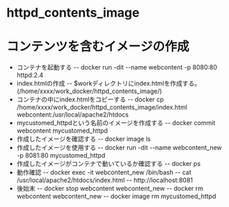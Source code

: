# httpd_contents_image

# コンテンツを含むイメージの作成
- コンテナを起動する
-- docker run -dit --name webcontent -p 8080:80 httpd:2.4
- index.htmlの作成
-- $workディレクトリにindex.htmlを作成する。(/home/xxxx/work_docker/httpd_contents_image/) 
- コンテナの中にindex.htmlをコピーする
-- docker cp /home/xxxx/work_docker/httpd_contents_image/index.html webcontent:/usr/local/apache2/htdocs
- mycustomed_httpdという名前のイメージを作成する
-- docker commit webcontent mycustomed_httpd
- 作成したイメージを確認する
-- docker image ls
- 作成したイメージを使用する
-- docker run -dit --name webcontent_new -p 8081:80 mycustomed_httpd
- 作成したイメージがコンテナで動いているか確認する
-- docker ps
- 動作確認
-- docker exec -it webcontent_new /bin/bash
-- cat /usr/local/apache2/htdocs/index.html
-- http://localhost:8081
- 後始末
-- docker stop webcontent webcontent_new
-- docker rm webcontent webcontent_new
-- docker image rm mycustomed_httpd
